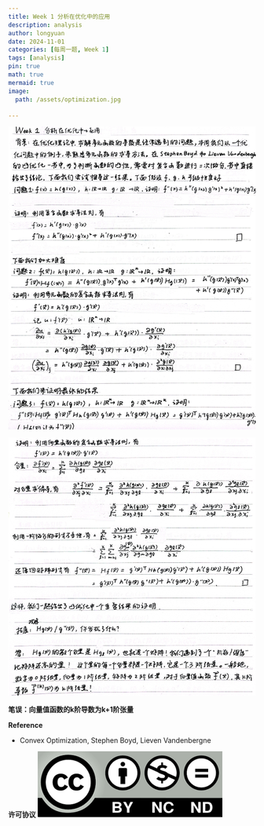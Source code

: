 ```yaml
---
title: Week 1 分析在优化中的应用
description: analysis
author: longyuan
date: 2024-11-01 
categories: [每周一题, Week 1]
tags: [analysis]
pin: true
math: true
mermaid: true
image:
  path: /assets/optimization.jpg

---
```


![alt text](../assets/week1_1.jpg)

![alt text](../assets/week1_2.jpg)

**笔误：向量值函数的k阶导数为k+1阶张量**

**Reference**
* Convex Optimization, Stephen Boyd, Lieven Vandenbergne

**许可协议**
![alt text](../assets/ccbyncnd.png)
